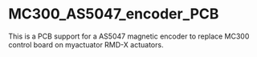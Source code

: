 # MC300_AS5047_encoder_PCB
This is a PCB support for a AS5047 magnetic encoder to replace MC300 control board on myactuator RMD-X actuators.
